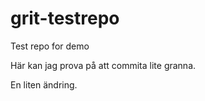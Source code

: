 # grit-testrepo
Test repo for demo

Här kan jag prova på att commita lite granna.

En liten ändring.